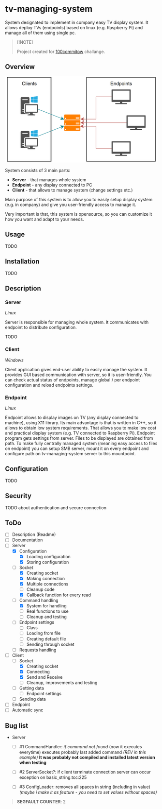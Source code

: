 # tv-managing-system
System designated to implement in company easy TV display system.
It allows deploy TVs (endpoints) based on linux (e.g. Raspberry Pi) and manage all of them using single pc.

>
> \[!NOTE]
>
> Project created for [100commitow](https://100commitow.pl/) challange.

## Overview
![System scheme](scheme.jpg "System scheme")

System consists of 3 main parts:
- **Server** - that manages whole system
- **Endpoint** - any display connected to PC
- **Client** - that allows to manage system (change settings etc.)

Main purpose of this system is to allow you to easily setup display system (e.g. in company) and give you user-friendly access to manage it.

Very important is that, this system is opensource, so you can customize it how you want and adapt to your needs.

## Usage
TODO

## Installation
TODO

## Description
### Server
*Linux*

Server is responsible for managing whole system. It communicates with endpoint to distribute configuration. 

TODO

### Client
*Windows*

Client application gives end-user ability to easily manage the system. It provides GUI based communication with server, so it is user-friendly. You can check actual status of endpoints, manage global / per endpoint configuration and reload endpoints settings.

### Endpoint
*Linux*

Endpoint allows to display images on TV (any display connected to machine), using X11 library. Its main advantage is that is written in C++, so it allows to obtain low system requirements. That allows you to make low cost and practical display system (e.g. TV connected to Raspberry Pi). Endpoint program gets settings from server. Files to be displayed are obtained from path. To make fully centrally managed system (meaning easy access to files on endpoint) you can setup SMB server, mount it on every endpoint and configure path on tv-managing-system server to this mountpoint.

## Configuration
TODO

## Security
TODO about authentication and secure connection

## ToDo
- [ ] Description (Readme)
- [ ] Documentation
- [ ] Server
  - [x] Configuration
    - [x] Loading configuration
    - [x] Storing configuration
  - [ ] Socket
    - [x] Creating socket
    - [x] Making connection
    - [x] Multiple connections
    - [ ] Cleanup code
    - [x] Callback function for every read
  - [ ] Command handling
    - [x] System for handling
    - [ ] Real functions to use
    - [ ] Cleanup and testing
  - [ ] Endpoint settings
    - [ ] Class
    - [ ] Loading from file
    - [ ] Creating default file
    - [ ] Sending through socket
  - [ ] Requests handling
- [ ] Client
  - [ ] Socket
    - [x] Creating socket
    - [x] Connecting
    - [x] Send and Receive
    - [ ] Cleanup, improvements and testing
  - [ ] Getting data
    - [ ] Endpoint settings
  - [ ] Sending data
- [ ] Endpoint
- [ ] Automatic sync

## Bug list
- Server
  - [ ] #1 CommandHandler: *if command not found* (now it executes everytime) executes probably last added command *(REV in this example)*
    **It was probably not compiled and installed latest version when testing**
  - [ ] #2 ServerSocket?: if client terminate connection server can occur exception on basic_string.tcc:225
  - [ ] #3 ConfigLoader: removes all spaces in string (including in value) *(maybe i make it as feature - you need to set values without spaces)*


> **SEGFAULT COUNTER**: 2
